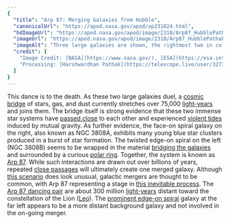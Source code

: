 ```yaml
---
{
  "title": "Arp 87: Merging Galaxies from Hubble",
  "canonicalUrl": "https://apod.nasa.gov/apod/ap231024.html",
  "hdImageUrl": "https://apod.nasa.gov/apod/image/2310/Arp87_HubblePathak_2512.jpg",
  "imageUrl": "https://apod.nasa.gov/apod/image/2310/Arp87_HubblePathak_1080.jpg",
  "imageAlt": "Three large galaxies are shown, the rightmost two in collision. The galaxy on the far right is a large spiral galaxy with one arm connected to an unusual polar galaxy on the left. The smaller galaxy on the far left is thought to be far in the background. Please see the explanation for more detailed information.",
  "credit": [
    "Image Credit: [NASA](https://www.nasa.gov/), [ESA](https://esa.int/), [Hubble](https://science.nasa.gov/mission/hubble/)",
    "Processing: [Harshwardhan Pathak](https://telescope.live/user/32735)"
  ]
}
---
```


This dance is to the death. As these two large galaxies duel, a [cosmic bridge](https://apod.nasa.gov/apod/ap140715.html) of stars, gas, and dust currently stretches over 75,000 [light-years](https://starchild.gsfc.nasa.gov/docs/StarChild/questions/question19.html) and joins them. The bridge itself is strong evidence that these two immense star systems have [passed close](https://apod.nasa.gov/apod/ap130514.html) to each other and experienced [violent tides](https://www.youtube.com/watch?v=QcDtJ_-jdMw) induced by mutual gravity. As further evidence, the face-on spiral galaxy on the right, also known as NGC 3808A, exhibits many young blue star clusters produced in a burst of star formation. The twisted edge-on spiral on the left (NGC 3808B) seems to be wrapped in the material [bridging the galaxies](https://apod.nasa.gov/apod/ap061111.html) and surrounded by a curious [polar ring](https://apod.nasa.gov/apod/ap141108.html). Together, the system is known as [Arp 87](https://en.wikipedia.org/wiki/Arp_87). While such interactions are drawn out over billions of years, repeated [close passages](https://apod.nasa.gov/apod/ap120717.html) will ultimately create one merged galaxy. Although [this scenario](https://ui.adsabs.harvard.edu/abs/1972ApJ...178..623T/abstract) does look unusual, galactic mergers are thought to be common, with Arp 87 representing a stage in [this inevitable process](http://www.cv.nrao.edu/~jhibbard/MergeSeq/mergeseq.html). The [Arp 87 dancing pair](https://hubblesite.org/contents/news-releases/2007/news-2007-36.html) are about 300 million [light-years](https://spaceplace.nasa.gov/light-year/) distant toward the constellation of the Lion ([Leo](https://en.wikipedia.org/wiki/Leo_(constellation))). The [prominent edge-on spiral](https://apod.nasa.gov/apod/ap190329.html) galaxy at the far left appears to be a more distant background galaxy and not involved in the on-going merger.
